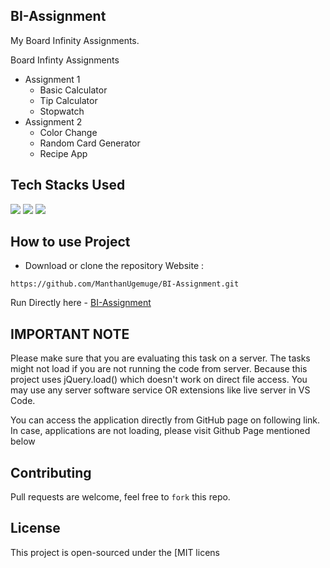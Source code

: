 ## BI-Assignment
My Board Infinity Assignments.

Board Infinty Assignments </br>
- Assignment 1
  - Basic Calculator
  - Tip Calculator
  - Stopwatch
- Assignment 2
  - Color Change
  - Random Card Generator
  - Recipe App

## Tech Stacks Used

<a target="_blank" href="https://www.w3schools.com/html/default.asp"><img src="https://img.shields.io/badge/html5%20-%23E34F26.svg?&style=for-the-badge&logo=html5&logoColor=white"></img></a>
<a target="_blank" href="https://www.w3schools.com/css/default.asp"><img src="https://img.shields.io/badge/css3%20-%231572B6.svg?&style=for-the-badge&logo=css3&logoColor=white"></img></a>
<a target="_blank" href="https://www.w3schools.com/js/default.asp"><img src="https://img.shields.io/badge/javascript%20-%23323330.svg?&style=for-the-badge&logo=javascript&logoColor=%23F7DF1E"></img></a>

## How to use Project

- Download or clone the repository Website : 

```
https://github.com/ManthanUgemuge/BI-Assignment.git
```
Run Directly here - [BI-Assignment](https://manthanugemuge.github.io/BI-Assignment/)


## IMPORTANT NOTE

Please make sure that you are evaluating this task on a server.
The tasks might not load if you are not running the code from server.
Because this project uses jQuery.load() which doesn't work on direct file access.
You may use any server software service OR extensions like live server in VS Code.

You can access the application directly from GitHub page on following link.
In case, applications are not loading, please visit Github Page mentioned below


## Contributing
Pull requests are welcome, feel free to ```fork``` this repo.

## License
This project is open-sourced under the [MIT licens
